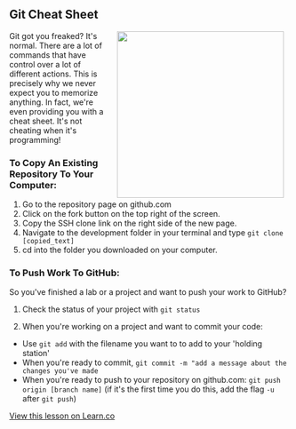 ## Git Cheat Sheet

<img src="https://s3.amazonaws.com/after-school-assets/cheating.gif" width="300" align="right" hspace="10">

Git got you freaked? It's normal. There are a lot of commands that have control over a lot of different actions. This is precisely why we never expect you to memorize anything. In fact, we're even providing you with a cheat sheet. It's not cheating when it's programming!

### To Copy An Existing Repository To Your Computer:
1. Go to the repository page on github.com
2. Click on the fork button on the top right of the screen.
3. Copy the SSH clone link on the right side of the new page.
4. Navigate to the development folder in your terminal and type `git clone [copied_text]`
5. cd into the folder you downloaded on your computer.


### To Push Work To GitHub:
So you've finished a lab or a project and want to push your work to GitHub?

1. Check the status of your project with `git status` 

2. When you're working on a project and want to commit your code:
  +  Use `git add` with the filename you want to to add to your 'holding station'
  + When you're ready to commit, `git commit -m "add a message about the changes you've made`
  + When you're ready to push to your repository on github.com: `git push origin [branch name]` (if it's the first time you do this, add the flag `-u` after `git push`)
  

<a href='https://learn.co/lessons/hs-git-basic-cheat-sheet' data-visibility='hidden'>View this lesson on Learn.co</a>
